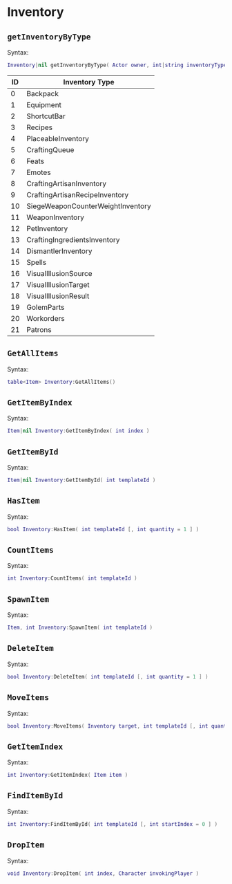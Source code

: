 # Inventory

## `getInventoryByType` <Badge type="info" text="function" />

Syntax:
```lua
Inventory|nil getInventoryByType( Actor owner, int|string inventoryType )
```

| ID | Inventory Type |
| - | - |
| 0 | Backpack |
| 1 | Equipment |
| 2 | ShortcutBar |
| 3 | Recipes |
| 4 | PlaceableInventory |
| 5 | CraftingQueue |
| 6 | Feats |
| 7 | Emotes |
| 8 | CraftingArtisanInventory |
| 9 | CraftingArtisanRecipeInventory |
| 10 | SiegeWeaponCounterWeightInventory |
| 11 | WeaponInventory |
| 12 | PetInventory |
| 13 | CraftingIngredientsInventory |
| 14 | DismantlerInventory |
| 15 | Spells |
| 16 | VisualIllusionSource |
| 17 | VisualIllusionTarget |
| 18 | VisualIllusionResult |
| 19 | GolemParts |
| 20 | Workorders |
| 21 | Patrons |

## `GetAllItems` <Badge type="info" text="function" />
Syntax:
```lua
table<Item> Inventory:GetAllItems()
```

## `GetItemByIndex` <Badge type="info" text="function" />
Syntax:
```lua
Item|nil Inventory:GetItemByIndex( int index )
```

## `GetItemById` <Badge type="info" text="function" />
Syntax:
```lua
Item|nil Inventory:GetItemById( int templateId )
```

## `HasItem` <Badge type="info" text="function" />
Syntax:
```lua
bool Inventory:HasItem( int templateId [, int quantity = 1 ] )
```

## `CountItems` <Badge type="info" text="function" />
Syntax:
```lua
int Inventory:CountItems( int templateId )
```

## `SpawnItem` <Badge type="info" text="function" />
Syntax:
```lua
Item, int Inventory:SpawnItem( int templateId )
```

## `DeleteItem` <Badge type="info" text="function" />
Syntax:
```lua
bool Inventory:DeleteItem( int templateId [, int quantity = 1 ] )
```

## `MoveItems` <Badge type="info" text="function" />
Syntax:
```lua
bool Inventory:MoveItems( Inventory target, int templateId [, int quantity = 1 ] )
```

## `GetItemIndex` <Badge type="info" text="function" />
Syntax:
```lua
int Inventory:GetItemIndex( Item item )
```

## `FindItemById` <Badge type="info" text="function" />
Syntax:
```lua
int Inventory:FindItemById( int templateId [, int startIndex = 0 ] )
```

## `DropItem` <Badge type="info" text="function" />
Syntax:
```lua
void Inventory:DropItem( int index, Character invokingPlayer )
```